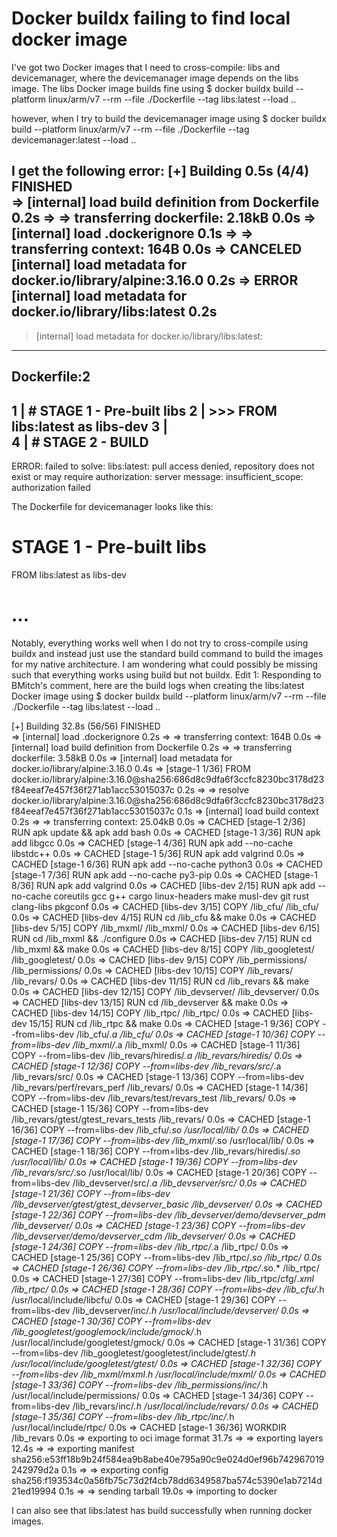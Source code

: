 
# Docker buildx failing to find local docker image

I've got two Docker images that I need to cross-compile: libs and devicemanager, where the devicemanager image depends on the libs image. The libs Docker image builds fine using
$ docker buildx build --platform linux/arm/v7 --rm --file ./Dockerfile --tag libs:latest --load ..

however, when I try to build the devicemanager image using
$ docker buildx build --platform linux/arm/v7 --rm --file ./Dockerfile --tag devicemanager:latest --load ..

I get the following error:
[+] Building 0.5s (4/4) FINISHED                                                                                                                                                                            
 => [internal] load build definition from Dockerfile                                                                                                                                                   0.2s
 => => transferring dockerfile: 2.18kB                                                                                                                                                                 0.0s
 => [internal] load .dockerignore                                                                                                                                                                      0.1s
 => => transferring context: 164B                                                                                                                                                                      0.0s
 => CANCELED [internal] load metadata for docker.io/library/alpine:3.16.0                                                                                                                              0.2s
 => ERROR [internal] load metadata for docker.io/library/libs:latest                                                                                                                                   0.2s
------
 > [internal] load metadata for docker.io/library/libs:latest:
------
Dockerfile:2
--------------------
   1 |     # STAGE 1 - Pre-built libs
   2 | >>> FROM libs:latest as libs-dev
   3 |     
   4 |     # STAGE 2 - BUILD
--------------------
ERROR: failed to solve: libs:latest: pull access denied, repository does not exist or may require authorization: server message: insufficient_scope: authorization failed

The Dockerfile for devicemanager looks like this:
# STAGE 1 - Pre-built libs
FROM libs:latest as libs-dev

# ...

Notably, everything works well when I do not try to cross-compile using buildx and instead just use the standard build command to build the images for my native architecture. I am wondering what could possibly be missing such that everything works using build but not buildx.
Edit 1: Responding to BMitch's comment, here are the build logs when creating the libs:latest Docker image using
$ docker buildx build --platform linux/arm/v7 --rm --file ./Dockerfile --tag libs:latest --load ..

[+] Building 32.8s (56/56) FINISHED                                                                                                                                                                         
 => [internal] load .dockerignore                                                                                                                                                                      0.2s
 => => transferring context: 164B                                                                                                                                                                      0.0s
 => [internal] load build definition from Dockerfile                                                                                                                                                   0.2s
 => => transferring dockerfile: 3.58kB                                                                                                                                                                 0.0s
 => [internal] load metadata for docker.io/library/alpine:3.16.0                                                                                                                                       0.4s
 => [stage-1  1/36] FROM docker.io/library/alpine:3.16.0@sha256:686d8c9dfa6f3ccfc8230bc3178d23f84eeaf7e457f36f271ab1acc53015037c                                                                       0.2s
 => => resolve docker.io/library/alpine:3.16.0@sha256:686d8c9dfa6f3ccfc8230bc3178d23f84eeaf7e457f36f271ab1acc53015037c                                                                                 0.1s
 => [internal] load build context                                                                                                                                                                      0.2s
 => => transferring context: 25.04kB                                                                                                                                                                   0.0s
 => CACHED [stage-1  2/36] RUN apk update && apk add bash                                                                                                                                              0.0s
 => CACHED [stage-1  3/36] RUN apk add libgcc                                                                                                                                                          0.0s
 => CACHED [stage-1  4/36] RUN apk add --no-cache libstdc++                                                                                                                                            0.0s
 => CACHED [stage-1  5/36] RUN apk add valgrind                                                                                                                                                        0.0s
 => CACHED [stage-1  6/36] RUN apk add --no-cache python3                                                                                                                                              0.0s
 => CACHED [stage-1  7/36] RUN apk add --no-cache py3-pip                                                                                                                                              0.0s
 => CACHED [stage-1  8/36] RUN apk add valgrind                                                                                                                                                        0.0s
 => CACHED [libs-dev  2/15] RUN apk add --no-cache coreutils gcc g++ cargo linux-headers make musl-dev git     rust clang-libs pkgconf                                                                 0.0s
 => CACHED [libs-dev  3/15] COPY /lib_cfu/ /lib_cfu/                                                                                                                                                   0.0s
 => CACHED [libs-dev  4/15] RUN cd /lib_cfu &&     make                                                                                                                                                0.0s
 => CACHED [libs-dev  5/15] COPY /lib_mxml/ /lib_mxml/                                                                                                                                                 0.0s
 => CACHED [libs-dev  6/15] RUN cd /lib_mxml &&     ./configure                                                                                                                                        0.0s
 => CACHED [libs-dev  7/15] RUN cd /lib_mxml &&     make                                                                                                                                               0.0s
 => CACHED [libs-dev  8/15] COPY /lib_googletest/ /lib_googletest/                                                                                                                                     0.0s
 => CACHED [libs-dev  9/15] COPY /lib_permissions/ /lib_permissions/                                                                                                                                   0.0s
 => CACHED [libs-dev 10/15] COPY /lib_revars/ /lib_revars/                                                                                                                                             0.0s
 => CACHED [libs-dev 11/15] RUN cd /lib_revars &&     make                                                                                                                                             0.0s
 => CACHED [libs-dev 12/15] COPY /lib_devserver/ /lib_devserver/                                                                                                                                       0.0s
 => CACHED [libs-dev 13/15] RUN cd /lib_devserver &&     make                                                                                                                                          0.0s
 => CACHED [libs-dev 14/15] COPY /lib_rtpc/ /lib_rtpc/                                                                                                                                                 0.0s
 => CACHED [libs-dev 15/15] RUN cd /lib_rtpc &&     make                                                                                                                                               0.0s
 => CACHED [stage-1  9/36] COPY --from=libs-dev /lib_cfu/*.a /lib_cfu/                                                                                                                                 0.0s
 => CACHED [stage-1 10/36] COPY --from=libs-dev /lib_mxml/*.a /lib_mxml/                                                                                                                               0.0s
 => CACHED [stage-1 11/36] COPY --from=libs-dev /lib_revars/hiredis/*.a /lib_revars/hiredis/                                                                                                           0.0s
 => CACHED [stage-1 12/36] COPY --from=libs-dev /lib_revars/src/*.a /lib_revars/src/                                                                                                                   0.0s
 => CACHED [stage-1 13/36] COPY --from=libs-dev /lib_revars/perf/revars_perf /lib_revars/                                                                                                              0.0s
 => CACHED [stage-1 14/36] COPY --from=libs-dev /lib_revars/test/revars_test /lib_revars/                                                                                                              0.0s
 => CACHED [stage-1 15/36] COPY --from=libs-dev /lib_revars/gtest/gtest_revars_tests /lib_revars/                                                                                                      0.0s
 => CACHED [stage-1 16/36] COPY --from=libs-dev /lib_cfu/*.so /usr/local/lib/                                                                                                                          0.0s
 => CACHED [stage-1 17/36] COPY --from=libs-dev /lib_mxml/*.so /usr/local/lib/                                                                                                                         0.0s
 => CACHED [stage-1 18/36] COPY --from=libs-dev /lib_revars/hiredis/*.so /usr/local/lib/                                                                                                               0.0s
 => CACHED [stage-1 19/36] COPY --from=libs-dev /lib_revars/src/*.so /usr/local/lib/                                                                                                                   0.0s
 => CACHED [stage-1 20/36] COPY --from=libs-dev /lib_devserver/src/*.a /lib_devserver/src/                                                                                                             0.0s
 => CACHED [stage-1 21/36] COPY --from=libs-dev /lib_devserver/gtest/gtest_devserver_basic /lib_devserver/                                                                                             0.0s
 => CACHED [stage-1 22/36] COPY --from=libs-dev /lib_devserver/demo/devserver_pdm /lib_devserver/                                                                                                      0.0s
 => CACHED [stage-1 23/36] COPY --from=libs-dev /lib_devserver/demo/devserver_cdm /lib_devserver/                                                                                                      0.0s
 => CACHED [stage-1 24/36] COPY --from=libs-dev /lib_rtpc/*.a /lib_rtpc/                                                                                                                               0.0s
 => CACHED [stage-1 25/36] COPY --from=libs-dev /lib_rtpc/*.so /lib_rtpc/                                                                                                                              0.0s
 => CACHED [stage-1 26/36] COPY --from=libs-dev /lib_rtpc/*.so.* /lib_rtpc/                                                                                                                            0.0s
 => CACHED [stage-1 27/36] COPY --from=libs-dev /lib_rtpc/cfg/*.xml /lib_rtpc/                                                                                                                         0.0s
 => CACHED [stage-1 28/36] COPY --from=libs-dev /lib_cfu/*.h /usr/local/include/libcfu/                                                                                                                0.0s
 => CACHED [stage-1 29/36] COPY --from=libs-dev /lib_devserver/inc/*.h /usr/local/include/devserver/                                                                                                   0.0s
 => CACHED [stage-1 30/36] COPY --from=libs-dev /lib_googletest/googlemock/include/gmock/*.h /usr/local/include/googletest/gmock/                                                                      0.0s
 => CACHED [stage-1 31/36] COPY --from=libs-dev /lib_googletest/googletest/include/gtest/*.h /usr/local/include/googletest/gtest/                                                                      0.0s
 => CACHED [stage-1 32/36] COPY --from=libs-dev /lib_mxml/mxml.h /usr/local/include/mxml/                                                                                                              0.0s
 => CACHED [stage-1 33/36] COPY --from=libs-dev /lib_permissions/inc/*.h /usr/local/include/permissions/                                                                                               0.0s
 => CACHED [stage-1 34/36] COPY --from=libs-dev /lib_revars/inc/*.h /usr/local/include/revars/                                                                                                         0.0s
 => CACHED [stage-1 35/36] COPY --from=libs-dev /lib_rtpc/inc/*.h /usr/local/include/rtpc/                                                                                                             0.0s
 => CACHED [stage-1 36/36] WORKDIR /lib_revars                                                                                                                                                         0.0s
 => exporting to oci image format                                                                                                                                                                     31.7s
 => => exporting layers                                                                                                                                                                               12.4s
 => => exporting manifest sha256:e53ff18b9b24f584ea9b8abe40e795a90c9e024d0ef96b742967019242979d2a                                                                                                      0.1s
 => => exporting config sha256:f193534c0a56fb75c73d2f4cb78dd6349587ba574c5390e1ab7214d21ed19994                                                                                                        0.1s
 => => sending tarball                                                                                                                                                                                19.0s
 => importing to docker

I can also see that libs:latest has build successfully when running docker images.

        